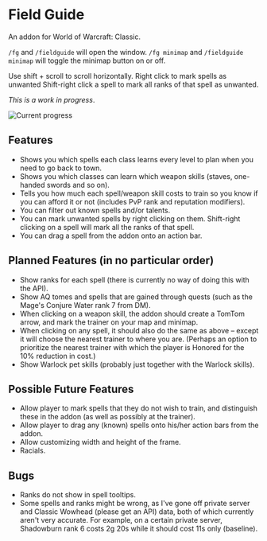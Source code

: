 # Field Guide
An addon for World of Warcraft: Classic.

`/fg` and `/fieldguide` will open the window.
`/fg minimap` and `/fieldguide minimap` will toggle the minimap button on or off.

Use shift + scroll to scroll horizontally.
Right click to mark spells as unwanted
Shift-right click a spell to mark all ranks of that spell as unwanted.

*This is a work in progress*.

![Current progress](https://i.imgur.com/CIbDcin.png)

## Features
- Shows you which spells each class learns every level to plan when you need to go back to town.
- Shows you which classes can learn which weapon skills (staves, one-handed swords and so on).
- Tells you how much each spell/weapon skill costs to train so you know if you can afford it or not (includes PvP rank and reputation modifiers).
- You can filter out known spells and/or talents.
- You can mark unwanted spells by right clicking on them. Shift-right clicking on a spell will mark all the ranks of that spell.
- You can drag a spell from the addon onto an action bar.

## Planned Features (in no particular order)
- Show ranks for each spell (there is currently no way of doing this with the API).
- Show AQ tomes and spells that are gained through quests (such as the Mage's Conjure Water rank 7 from DM).
- When clicking on a weapon skill, the addon should create a TomTom arrow, and mark the trainer on your map and minimap.
- When clicking on any spell, it should also do the same as above – except it will choose the nearest trainer to where you are. (Perhaps an option to prioritize the nearest trainer with which the player is Honored for the 10% reduction in cost.)
- Show Warlock pet skills (probably just together with the Warlock skills).

## Possible Future Features
- Allow player to mark spells that they do not wish to train, and distinguish these in the addon (as well as possibly at the trainer).
- Allow player to drag any (known) spells onto his/her action bars from the addon.
- Allow customizing width and height of the frame.
- Racials.

## Bugs
- Ranks do not show in spell tooltips.
- Some spells and ranks might be wrong, as I've gone off private server and Classic Wowhead (please get an API) data, both of which currently aren't very accurate. For example, on a certain private server, Shadowburn rank 6 costs 2g 20s while it should cost 11s only (baseline).
